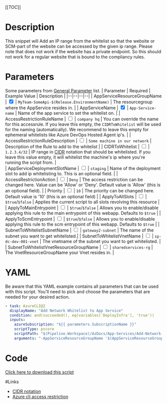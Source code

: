 [[_TOC_]]

# Description

This snippet will Add an IP range from the whitelist so that the website or SCM-part of the website can be accessed by the given ip range. Please note that does not work if the website has a private endpoint. So this should not work for a regular website that is bound to the compliancy rules.

# Parameters

Some parameters from [General Parameter](/Azure/Azure-CLI-Snippets) list.
| Parameter | Required | Example Value | Description |
|--|--|--|--|
| AppServiceResourceGroupName | <input type="checkbox" checked> | `MyTeam-SomeApi-$(Release.EnvironmentName)` | The resourcegroup where the AppService resides in. |
| AppServiceName | <input type="checkbox" checked> | `App-Service-name` | Name of the app service to set the whitelist on. |
| AccessRestrictionRuleName | <input type="checkbox"> | `company hq` | You can override the name for this accessrule. If you leave this empty, the `CIDRToWhitelist` will be used for the naming (automatically). We recommend to leave this empty for ephemeral whitelists like Azure DevOps Hosted Agent ip's. |
| AccessRestrictionRuleDescription | <input type="checkbox"> | `Some machine in our network` | Description of the Rule to add to the whitelist |
| CIDRToWhitelist | <input type="checkbox"> | `1.2.3.4/32` | IP range in [CIDR](https://en.wikipedia.org/wiki/Classless_Inter-Domain_Routing) notation that should be whitelisted. If you leave this value empty, it will whitelist the machine's ip where you're running the script from. |  
| AppServiceDeploymentSlotName | <input type="checkbox"> | `staging` | Name of the deployment slot to add ip whitelisting to. This is an optional field. |
| AccessRestrictionAction | <input type="checkbox"> | `Deny` | The access restriction can be changed here. Value can be 'Allow' or 'Deny'. Default value is 'Allow' (this is an optional field). |
| Priority | <input type="checkbox"> | `10` | The priority can be changed here. Default value is '10' (this is an optional field) |
| ApplyToAllSlots | <input type="checkbox"> | `$true`/`$false` | Applies the current script to all slots revolving this resource |
| ApplyToMainEntrypoint | <input type="checkbox"> | `$true`/`$false` | Allows you to enable/disable applying this rule to the main entrypoint of this webapp. Defaults to `$true` |
| ApplyToScmEntrypoint | <input type="checkbox"> | `$true`/`$false` | Allows you to enable/disable applying this rule to the scm entrypoint of this webapp. Defaults to `$true` |
| SubnetToWhitelistSubnetName | <input type="checkbox"> | `gateway2-subnet` | The name of the subnet you want to get whitelisted.|
| SubnetToWhitelistVnetName | <input type="checkbox"> | `sp-dc-dev-001-vnet` | The vnetname of the subnet you want to get whitelisted. |
| SubnetToWhitelistVnetResourceGroupName | <input type="checkbox"> | `sharedservices-rg` | The VnetResourceGroupName your Vnet resides in. |

# YAML

Be aware that this YAML example contains all parameters that can be used with this script. You'll need to pick and choose the parameters that are needed for your desired action.

```yaml
- task: AzureCLI@2
  displayName: "Add Network Whitelist to App Service"
  condition: and(succeeded(), eq(variables['DeployInfra'], 'true'))
  inputs:
    azureSubscription: "${{ parameters.SubscriptionName }}"
    scriptType: pscore
    scriptPath: "$(Pipeline.Workspace)/AzDocs/App-Services/Add-Network-Whitelist-to-App-Service.ps1"
    arguments: "-AppServiceResourceGroupName '$(AppServiceResourceGroupName)' -AppServiceName '$(AppServiceName)' -AccessRestrictionRuleDescription '$(AccessRestrictionRuleDescription)' -AppServiceDeploymentSlotName '$(AppServiceDeploymentSlotName)' -AccessRestrictionAction '$(AccessRestrictionAction)' -Priority '$(Priority)' -ApplyToAllSlots $(ApplyToAllSlots) -ApplyToMainEntrypoint '$(ApplyToMainEntrypoint)' -ApplyToScmEntrypoint '$(ApplyToScmEntrypoint)' -AccessRestrictionRuleName '$(AccessRestrictionRuleName)' -CIDRToWhitelist '$(CIDRToWhitelist)' -SubnetToWhitelistSubnetName '$(SubnetToWhitelistSubnetName)' -SubnetToWhitelistVnetName '$(SubnetToWhitelistVnetName)' -SubnetToWhitelistVnetResourceGroupName '$(SubnetToWhitelistVnetResourceGroupName)'"
```

# Code

[Click here to download this script](../../../../src/App-Services/Add-IP-Whitelist-to-App-Service.ps1)

#Links

- [CIDR notation](https://en.wikipedia.org/wiki/Classless_Inter-Domain_Routing)
- [Azure cli access restriction](https://docs.microsoft.com/en-us/cli/azure/webapp/config/access-restriction?view=azure-cli-latest)
